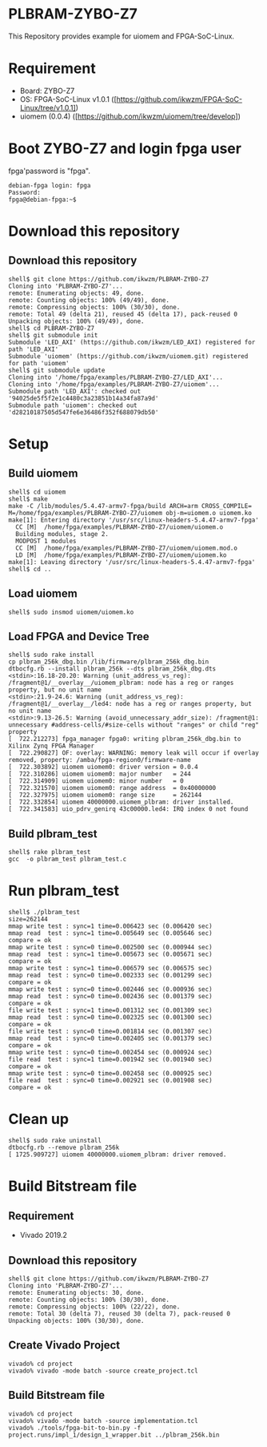 PLBRAM-ZYBO-Z7
=======================================================================

This Repository provides example for uiomem and FPGA-SoC-Linux.

# Requirement

 * Board: ZYBO-Z7
 * OS: FPGA-SoC-Linux v1.0.1 ([https://github.com/ikwzm/FPGA-SoC-Linux/tree/v1.0.1])
 * uiomem (0.0.4) ([https://github.com/ikwzm/uiomem/tree/develop])

# Boot ZYBO-Z7 and login fpga user

fpga'password is "fpga".

```console
debian-fpga login: fpga
Password:
fpga@debian-fpga:~$
```

# Download this repository

## Download this repository

```console
shell$ git clone https://github.com/ikwzm/PLBRAM-ZYBO-Z7
Cloning into 'PLBRAM-ZYBO-Z7'...
remote: Enumerating objects: 49, done.
remote: Counting objects: 100% (49/49), done.
remote: Compressing objects: 100% (30/30), done.
remote: Total 49 (delta 21), reused 45 (delta 17), pack-reused 0
Unpacking objects: 100% (49/49), done.
shell$ cd PLBRAM-ZYBO-Z7
shell$ git submodule init
Submodule 'LED_AXI' (https://github.com/ikwzm/LED_AXI) registered for path 'LED_AXI'
Submodule 'uiomem' (https://github.com/ikwzm/uiomem.git) registered for path 'uiomem'
shell$ git submodule update
Cloning into '/home/fpga/examples/PLBRAM-ZYBO-Z7/LED_AXI'...
Cloning into '/home/fpga/examples/PLBRAM-ZYBO-Z7/uiomem'...
Submodule path 'LED_AXI': checked out '94025de5f5f2e1c4480c3a23851b14a34fa87a9d'
Submodule path 'uiomem': checked out 'd28210187505d547fe6e36486f352f688079db50'
```

# Setup

## Build uiomem

```console
shell$ cd uiomem
shell$ make
make -C /lib/modules/5.4.47-armv7-fpga/build ARCH=arm CROSS_COMPILE= M=/home/fpga/examples/PLBRAM-ZYBO-Z7/uiomem obj-m=uiomem.o uiomem.ko
make[1]: Entering directory '/usr/src/linux-headers-5.4.47-armv7-fpga'
  CC [M]  /home/fpga/examples/PLBRAM-ZYBO-Z7/uiomem/uiomem.o
  Building modules, stage 2.
  MODPOST 1 modules
  CC [M]  /home/fpga/examples/PLBRAM-ZYBO-Z7/uiomem/uiomem.mod.o
  LD [M]  /home/fpga/examples/PLBRAM-ZYBO-Z7/uiomem/uiomem.ko
make[1]: Leaving directory '/usr/src/linux-headers-5.4.47-armv7-fpga'
shell$ cd ..
```

## Load uiomem

```console
shell$ sudo insmod uiomem/uiomem.ko
```

## Load FPGA and Device Tree

```console
shell$ sudo rake install
cp plbram_256k_dbg.bin /lib/firmware/plbram_256k_dbg.bin
dtbocfg.rb --install plbram_256k --dts plbram_256k_dbg.dts
<stdin>:16.18-20.20: Warning (unit_address_vs_reg): /fragment@1/__overlay__/uiomem_plbram: node has a reg or ranges property, but no unit name
<stdin>:21.9-24.6: Warning (unit_address_vs_reg): /fragment@1/__overlay__/led4: node has a reg or ranges property, but no unit name
<stdin>:9.13-26.5: Warning (avoid_unnecessary_addr_size): /fragment@1: unnecessary #address-cells/#size-cells without "ranges" or child "reg" property
[  722.212273] fpga_manager fpga0: writing plbram_256k_dbg.bin to Xilinx Zynq FPGA Manager
[  722.290827] OF: overlay: WARNING: memory leak will occur if overlay removed, property: /amba/fpga-region0/firmware-name
[  722.303892] uiomem uiomem0: driver version = 0.0.4
[  722.310286] uiomem uiomem0: major number   = 244
[  722.314909] uiomem uiomem0: minor number   = 0
[  722.321570] uiomem uiomem0: range address  = 0x40000000
[  722.327975] uiomem uiomem0: range size     = 262144
[  722.332854] uiomem 40000000.uiomem_plbram: driver installed.
[  722.341583] uio_pdrv_genirq 43c00000.led4: IRQ index 0 not found
```

## Build plbram_test

```console
shell$ rake plbram_test
gcc  -o plbram_test plbram_test.c
```

# Run plbram_test

```console
shell$ ./plbram_test
size=262144
mmap write test : sync=1 time=0.006423 sec (0.006420 sec)
mmap read  test : sync=1 time=0.005649 sec (0.005646 sec)
compare = ok
mmap write test : sync=0 time=0.002500 sec (0.000944 sec)
mmap read  test : sync=1 time=0.005673 sec (0.005671 sec)
compare = ok
mmap write test : sync=1 time=0.006579 sec (0.006575 sec)
mmap read  test : sync=0 time=0.002333 sec (0.001299 sec)
compare = ok
mmap write test : sync=0 time=0.002446 sec (0.000936 sec)
mmap read  test : sync=0 time=0.002436 sec (0.001379 sec)
compare = ok
file write test : sync=1 time=0.001312 sec (0.001309 sec)
mmap read  test : sync=0 time=0.002325 sec (0.001300 sec)
compare = ok
file write test : sync=0 time=0.001814 sec (0.001307 sec)
mmap read  test : sync=0 time=0.002405 sec (0.001379 sec)
compare = ok
mmap write test : sync=0 time=0.002454 sec (0.000924 sec)
file read  test : sync=1 time=0.001942 sec (0.001940 sec)
compare = ok
mmap write test : sync=0 time=0.002458 sec (0.000925 sec)
file read  test : sync=0 time=0.002921 sec (0.001908 sec)
compare = ok
```

# Clean up

```console
shell$ sudo rake uninstall
dtbocfg.rb --remove plbram_256k
[ 1725.909727] uiomem 40000000.uiomem_plbram: driver removed.
```

# Build Bitstream file

## Requirement

* Vivado 2019.2

## Download this repository

```console
shell$ git clone https://github.com/ikwzm/PLBRAM-ZYBO-Z7
Cloning into 'PLBRAM-ZYBO-Z7'...
remote: Enumerating objects: 30, done.
remote: Counting objects: 100% (30/30), done.
remote: Compressing objects: 100% (22/22), done.
remote: Total 30 (delta 7), reused 30 (delta 7), pack-reused 0
Unpacking objects: 100% (30/30), done.
```

## Create Vivado Project

```console
vivado% cd project
vivado% vivado -mode batch -source create_project.tcl
```

## Build Bitstream file

```console
vivado% cd project
vivado% vivado -mode batch -source implementation.tcl
vivado% ./tools/fpga-bit-to-bin.py -f project.runs/impl_1/design_1_wrapper.bit ../plbram_256k.bin
```

